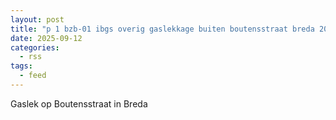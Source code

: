 ```yaml
---
layout: post
title: "p 1 bzb-01 ibgs overig gaslekkage buiten boutensstraat breda 203132 203092"
date: 2025-09-12
categories: 
  - rss
tags: 
  - feed
---
```


Gaslek op Boutensstraat in Breda
